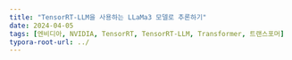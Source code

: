 ```yaml
---
title: "TensorRT-LLM을 사용하는 LLaMa3 모델로 추론하기"
date: 2024-04-05
tags: [엔비디아, NVIDIA, TensorRT, TensorRT-LLM, Transformer, 트랜스포머]
typora-root-url: ../
---
```


